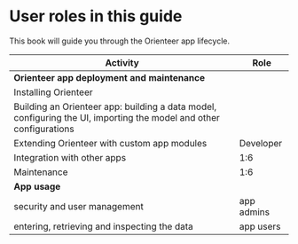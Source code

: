 # User roles in this guide

This book will guide you through the Orienteer app lifecycle.

| Activity | Role |
| -- | -- |
| **Orienteer app deployment and maintenance** |  |
| Installing Orienteer |  |
| Building an Orienteer app: building a data model, configuring the UI, importing the model and other configurations |  |
| Extending Orienteer with custom app modules | Developer |
| Integration with other apps | 1:6 |
| Maintenance | 1:6 |
| **App usage** |  |
| security and user management | app admins |
| entering, retrieving and inspecting the data | app users |